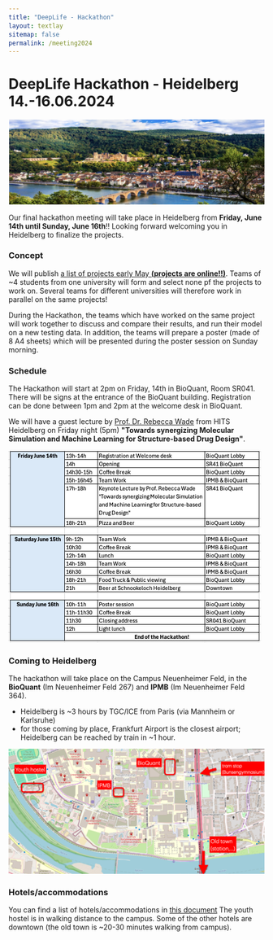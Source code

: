 ```yaml
---
title: "DeepLife - Hackathon"
layout: textlay
sitemap: false
permalink: /meeting2024
---
```


# DeepLife Hackathon - Heidelberg 14.-16.06.2024


<img src="./images/heidelberg.png" alt="drawing" width="750"/>

Our final hackathon meeting will take place in Heidelberg from **Friday, June 14th until Sunday, June 16th**!! Looking forward welcoming you in Heidelberg to finalize the projects.



### Concept

We will publish [a list of projects early May **(projects are online!!)**](./projects.html). Teams of ~4 students from one university will form and select none pf the projects to work on. Several teams for different universities will therefore work in parallel on the same projects!

During the Hackathon, the teams which have worked on the same project will work together to discuss and compare their results, and run their model on a new testing data. In addition, the teams will prepare a poster (made of 8 A4 sheets) which will be presented during the poster session on Sunday morning.

### Schedule

The Hackathon will start at 2pm on Friday, 14th in BioQuant, Room SR041. There will be signs at the entrance of the BioQuant building. Registration can be done between 1pm and 2pm at the welcome desk in BioQuant.

We will have a guest lecture by [Prof. Dr. Rebecca Wade](https://www.h-its.org/people/prof-dr-rebecca-wade/) from HITS Heidelberg on Friday night (5pm) **"Towards synergizing Molecular Simulation and Machine Learning for Structure-based Drug Design"**.

![hackathon](./images/hackathon.png)

### Coming to Heidelberg

The hackathon will take place on the Campus Neuenheimer Feld, in the **BioQuant** (Im Neuenheimer Feld 267) and **IPMB** (Im Neuenheimer Feld 364).

* Heidelberg is ~3 hours by TGC/ICE from Paris (via Mannheim or Karlsruhe)
* for those coming by place, Frankfurt Airport is the closest airport; Heidelberg can be reached by train in ~1 hour.

![map of the campus](./images/map.png)

### Hotels/accommodations

You can find a list of hotels/accommodations in [this document](./downloads/hotels.pdf)
The youth hostel is in walking distance to the campus. Some of the other hotels are downtown (the old town is ~20-30 minutes walking from campus).




